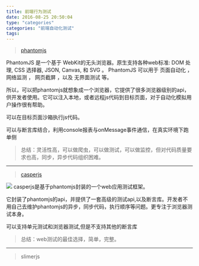 ```yaml
---
title: 前端行为测试
date: 2016-08-25 20:50:04
type: "categories"
categories: "前端自动化测试"
tags:
---
```


> [phantomjs](https://www.npmjs.com/package/karma)

PhantomJS 是一个基于 WebKit的无头浏览器。原生支持各种web标准:  DOM 处理, CSS 选择器, JSON, Canvas, 和 SVG 。 PhantomJS 可以用于 页面自动化 ， 网络监测 ， 网页截屏 ，以及 无界面测试 等。

所以，可以把phantomjs就想象成一个浏览器，它提供了很多浏览器级别的api，供开发者使用。它可以注入本地，或者远程js代码到目标页面，对于自动化模拟用户操作很有帮助。

可以在目标页面沙箱执行js代码。

可以与断言库结合，利用console报表与onMessage事件通信，在真实环境下跑单侧

> 总结：灵活性高，可以做爬虫，可以做测试，可以做监控，但对代码质量要求也高，同步，异步代码组织困难。

____

> [casperjs](http://docs.casperjs.org/en/latest/installation.html)

![](http://o99eh3ii0.bkt.clouddn.com//16-9-9/35599761.jpg)
casperjs是基于phantomjs封装的一个web应用测试框架。

它封装了phantomjs的api，并提供了一套高级的测试api,以及断言库。开发者不用自己去维护phantomjs的异步，同步代码，执行顺序等问题。更专注于浏览器测试本身。

可以支持单元测试和浏览器测试,但是不支持其他的断言库

> 总结：web测试的最佳选择，简单，完整。

____

> slimerjs
